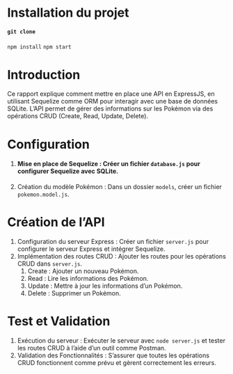 # Installation du projet
#### ```git clone```
```npm install```
```npm start```

# Introduction
Ce rapport explique comment mettre en place une API en ExpressJS, en utilisant Sequelize comme ORM pour interagir avec une base de données SQLite. L’API permet de gérer des informations sur les Pokémon via des opérations CRUD (Create, Read, Update, Delete).

# Configuration
1. #### Mise en place de Sequelize : Créer un fichier ```database.js``` pour configurer Sequelize avec SQLite.
2. Création du modèle Pokémon : Dans un dossier ```models```, créer un fichier ```pokemon.model.js```.

# Création de l’API
1. Configuration du serveur Express : Créer un fichier ```server.js``` pour configurer le serveur Express et intégrer Sequelize.
2. Implémentation des routes CRUD : Ajouter les routes pour les opérations CRUD dans ```server.js```.
   1. Create : Ajouter un nouveau Pokémon.
   2. Read : Lire les informations des Pokémon.
   3. Update : Mettre à jour les informations d’un Pokémon.
   4. Delete : Supprimer un Pokémon.

# Test et Validation
1. Exécution du serveur : Exécuter le serveur avec ```node server.js``` et tester les routes CRUD à l’aide d’un outil comme Postman.
2. Validation des Fonctionnalités : S’assurer que toutes les opérations CRUD fonctionnent comme prévu et gèrent correctement les erreurs.